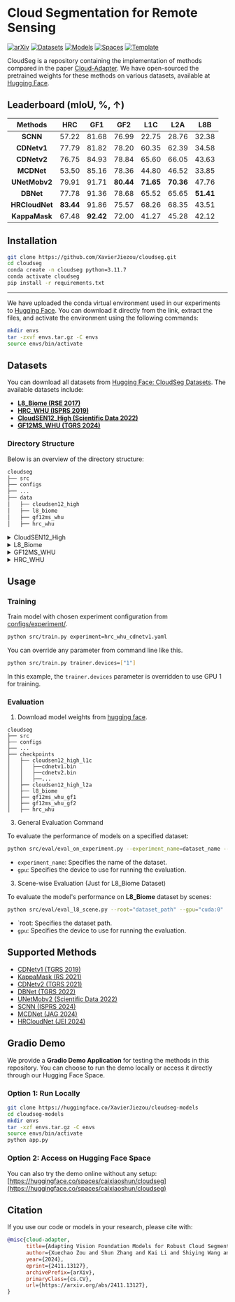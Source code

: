 # Cloud Segmentation for Remote Sensing

[![arXiv](https://img.shields.io/badge/arXiv-2411.13127-b31b1b.svg)](https://arxiv.org/abs/2411.13127)
[![Datasets](https://img.shields.io/badge/🤗HugginngFace-Datasets-orange)](https://huggingface.co/datasets/XavierJiezou/cloudseg-datasets)
[![Models](https://img.shields.io/badge/🤗HugginngFace-Models-orange)](https://huggingface.co/XavierJiezou/cloudseg-models)
[![Spaces](https://img.shields.io/badge/🤗HugginngFace-Spaces-orange)](https://huggingface.co/spaces/caixiaoshun/cloudseg)
[![Template](https://img.shields.io/badge/-Lightning--Hydra--Template-017F2F?style=flat&logo=github&labelColor=gray)](https://github.com/ashleve/lightning-hydra-template)
<!--[![Paper](http://img.shields.io/badge/paper-arxiv.1001.2234-B31B1B.svg)](https://arxiv.org)-->
<!--[![Conference](http://img.shields.io/badge/AnyConference-year-4b44ce.svg)]([https://papers.nips.cc/paper/2020](https://arxiv.org))-->

CloudSeg is a repository containing the implementation of methods compared in the paper [Cloud-Adapter](https://xavierjiezou.github.io/Cloud-Adapter/). We have open-sourced the pretrained weights for these methods on various datasets, available at [Hugging Face](https://huggingface.co/XavierJiezou/cloudseg-models).

## Leaderboard (mIoU, %, ↑)

|   **Methods**  | **HRC** | **GF1** | **GF2** | **L1C** | **L2A** | **L8B** |
|:--------------:|:-----------:|:------------------:|:------------------:|:-----------------------:|:-----------------------:|:------------:|
|    **SCNN**    |    57.22    |        81.68       |        76.99       |          22.75          |          28.76          |     32.38    |
|   **CDNetv1**  |    77.79    |        81.82       |        78.20       |          60.35          |          62.39          |     34.58    |
|   **CDNetv2**  |    76.75    |        84.93       |        78.84       |          65.60          |          66.05          |     43.63    |
|   **MCDNet**   |    53.50    |        85.16       |        78.36       |          44.80          |          46.52          |     33.85    |
|  **UNetMobv2** |    79.91    |        91.71       |      **80.44**     |        **71.65**        |        **70.36**        |     47.76    |
|    **DBNet**   |    77.78    |        91.36       |        78.68       |          65.52          |          65.65          |   **51.41**  |
| **HRCloudNet** |  **83.44**  |        91.86       |        75.57       |          68.26          |          68.35          |     43.51    |
|  **KappaMask** |    67.48    |      **92.42**     |        72.00       |          41.27          |          45.28          |     42.12    |

## Installation

```bash
git clone https://github.com/XavierJiezou/cloudseg.git
cd cloudseg
conda create -n cloudseg python=3.11.7
conda activate cloudseg
pip install -r requirements.txt
```

---

We have uploaded the conda virtual environment used in our experiments to [Hugging Face](https://huggingface.co/XavierJiezou/cloudseg-models/blob/main/envs.tar.gz). You can download it directly from the link, extract the files, and activate the environment using the following commands:  

```bash
mkdir envs
tar -zxvf envs.tar.gz -C envs
source envs/bin/activate
````

## Datasets

You can download all datasets from [Hugging Face: CloudSeg Datasets](https://huggingface.co/datasets/XavierJiezou/cloudseg-datasets). The available datasets include: 

- **[L8_Biome (RSE 2017)](configs/data/l8_biome)**  
- **[HRC_WHU (ISPRS 2019)](configs/data/hrc_whu)**  
- **[CloudSEN12_High (Scientific Data 2022)](configs/data/cloudsen12_high)**  
- **[GF12MS_WHU (TGRS 2024)](configs/data/gf12ms_whu)**  

### Directory Structure

Below is an overview of the directory structure:  

```bash
cloudseg
├── src
├── configs
├── ...
├── data
│   ├── cloudsen12_high
│   ├── l8_biome
│   ├── gf12ms_whu
│   ├── hrc_whu
```

<details>
<summary>CloudSEN12_High</summary>

```
triain
├── EXTRA_*.dat
├── L1C_B*.dat
├── L2A_*.dat
├── LABEL_*.data
├── S1_*.data
├── metadata.csv
val
├── EXTRA_*.dat
├── L1C_B*.dat
├── L2A_*.dat
├── LABEL_*.data
├── S1_*.data
├── metadata.csv
test
├── EXTRA_*.dat
├── L1C_B*.dat
├── L2A_*.dat
├── LABEL_*.data
├── S1_*.data
├── metadata.csv
```
</details>

<details>
<summary>L8_Biome</summary>

```
train.txt
val.txt
test.txt
img_dir
├── train
├── val
├── test
ann_dir
├── train
├── val
├── test
```
</details>

<details>
<summary>GF12MS_WHU</summary>

```
GF1MS-WHU
├── TestBlock250
│   ├── *_Mask.tif
│   ├── *.tiff
├── TrainBlock250
│   ├── *_Mask.tif
│   ├── *.tiff
├── TestList.txt
├── TrainList.txt
GF2MS-WHU
├── TestBlock250
│   ├── *_Mask.tif
│   ├── *.tiff
├── TrainBlock250
│   ├── *_Mask.tif
│   ├── *.tiff
├── TestList.txt
├── TrainList.txt
```
</details>

<details>
<summary>HRC_WHU</summary>

```
train.txt
test.txt
img_dir
├── train
├── test
ann_dir
├── train
├── test
```
</details>

## Usage

### Training

Train model with chosen experiment configuration from [configs/experiment/](configs/experiment/).

```bash
python src/train.py experiment=hrc_whu_cdnetv1.yaml
```

You can override any parameter from command line like this.

```bash
python src/train.py trainer.devices=["1"]
```

In this example, the `trainer.devices` parameter is overridden to use GPU 1 for training.

### Evaluation

1. Download model weights from [hugging face](https://huggingface.co/XavierJiezou/cloudseg-models/tree/main/checkpoints).
```
cloudseg
├── src
├── configs
├── ...
├── checkpoints
│   ├── cloudsen12_high_l1c
│   │   ├──cdnetv1.bin
│   │   ├──cdnetv2.bin
│   │   ├──...
│   ├── cloudsen12_high_l2a
│   ├── l8_biome
│   ├── gf12ms_whu_gf1
│   ├── gf12ms_whu_gf2
│   ├── hrc_whu
```

3. General Evaluation Command

To evaluate the performance of models on a specified dataset:

```bash
python src/eval/eval_on_experiment.py --experiment_name=dataset_name --gpu="cuda:0"
```

- `experiment_name`: Specifies the name of the dataset.
- `gpu`: Specifies the device to use for running the evaluation.

3. Scene-wise Evaluation (Just for L8_Biome Dataset)

To evaluate the model's performance on **L8_Biome** dataset by scenes:

```bash
python src/eval/eval_l8_scene.py --root="dataset_path" --gpu="cuda:0"
```

- `root: Specifies the dataset path.
- `gpu`: Specifies the device to use for running the evaluation.


## Supported Methods

- [CDNetv1 (TGRS 2019)](configs/model/cdnetv1)
- [KappaMask (RS 2021)](configs/model/kappamask)
- [CDNetv2 (TGRS 2021)](configs/model/cdnetv2)
- [DBNet (TGRS 2022)](configs/model/dbnet)
- [UNetMobv2 (Scientific Data 2022)](configs/model/unetmobv2)
- [SCNN (ISPRS 2024)](configs/model/scnn)
- [MCDNet (JAG 2024)](configs/model/mcdnet)
- [HRCloudNet (JEI 2024)](configs/model/hrcloudnet)

## Gradio Demo

We provide a **Gradio Demo Application** for testing the methods in this repository. You can choose to run the demo locally or access it directly through our Hugging Face Space.

### Option 1: Run Locally

```bash
git clone https://huggingface.co/XavierJiezou/cloudseg-models
cd cloudseg-models
mkdir envs
tar -xzf envs.tar.gz -C envs
source envs/bin/activate
python app.py
```

### Option 2: Access on Hugging Face Space

You can also try the demo online without any setup:
[https://huggingface.co/spaces/caixiaoshun/cloudseg](https://huggingface.co/spaces/caixiaoshun/cloudseg)

## Citation

If you use our code or models in your research, please cite with:

```bib
@misc{cloud-adapter,
      title={Adapting Vision Foundation Models for Robust Cloud Segmentation in Remote Sensing Images}, 
      author={Xuechao Zou and Shun Zhang and Kai Li and Shiying Wang and Junliang Xing and Lei Jin and Congyan Lang and Pin Tao},
      year={2024},
      eprint={2411.13127},
      archivePrefix={arXiv},
      primaryClass={cs.CV},
      url={https://arxiv.org/abs/2411.13127}, 
}
```
